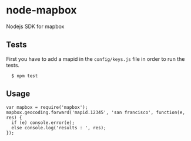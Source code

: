 node-mapbox
===========

Nodejs SDK for mapbox

## Tests
First you have to add a mapid in the `config/keys.js` file in order to run the tests.

```
  $ npm test
```

## Usage
```
var mapbox = require('mapbox');
mapbox.geocoding.forward('mapid.12345', 'san francisco', function(e, res) {
  if (e) console.error(e);
  else console.log('results : ', res);
});
```

